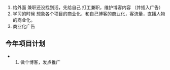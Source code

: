 1. 给外面 兼职还没找到活，先给自己 打工兼职，维护博客内容 （并插入广告）
2. 学习的时候 想象各个项目的商业化，和自己博客的商业化，客流量，直播人物的商业化。
3. 商业化广告

## 今年项目计划

- 1. 做个博客，发点推广

